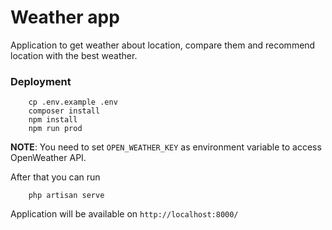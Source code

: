 # Weather app

Application to get weather about location, compare them and recommend location with the best weather.

### Deployment

```console
    cp .env.example .env
    composer install
    npm install
    npm run prod
```

**NOTE**: You need to set `OPEN_WEATHER_KEY` as environment variable to access OpenWeather API.

After that you can run

```console
    php artisan serve
```

Application will be available on `http://localhost:8000/`
